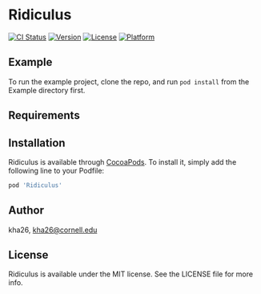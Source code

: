 # Ridiculus

[![CI Status](https://img.shields.io/travis/kha26/Ridiculus.svg?style=flat)](https://travis-ci.org/kha26/Ridiculus)
[![Version](https://img.shields.io/cocoapods/v/Ridiculus.svg?style=flat)](https://cocoapods.org/pods/Ridiculus)
[![License](https://img.shields.io/cocoapods/l/Ridiculus.svg?style=flat)](https://cocoapods.org/pods/Ridiculus)
[![Platform](https://img.shields.io/cocoapods/p/Ridiculus.svg?style=flat)](https://cocoapods.org/pods/Ridiculus)

## Example

To run the example project, clone the repo, and run `pod install` from the Example directory first.

## Requirements

## Installation

Ridiculus is available through [CocoaPods](https://cocoapods.org). To install
it, simply add the following line to your Podfile:

```ruby
pod 'Ridiculus'
```

## Author

kha26, kha26@cornell.edu

## License

Ridiculus is available under the MIT license. See the LICENSE file for more info.
